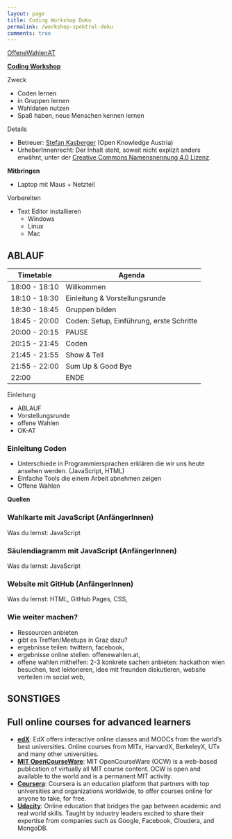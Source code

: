 ```yaml
---
layout: page
title: Coding Workshop Doku
permalink: /workshop-spektral-doku
comments: true
---
```


<a href="https://twitter.com/search?f=tweets&q=%23OffeneWahlenAT&src=typd" title="OffeneWahlenAT"><i class="fa fa-hashtag" aria-hidden="true"></i>OffeneWahlenAT</a>

**[Coding Workshop](/workshop-spektral)**

Zweck
- Coden lernen
- in Gruppen lernen
- Wahldaten nutzen
- Spaß haben, neue Menschen kennen lernen

Details
- Betreuer: [Stefan Kasberger](http://stefankasberger.at) (Open Knowledge Austria)
- UrheberInnenrecht: Der Inhalt steht, soweit nicht explizit anders erwähnt, unter der [Creative Commons Namensnennung 4.0 Lizenz](https://creativecommons.org/licenses/by/4.0/).

**Mitbringen**
- Laptop mit Maus + Netzteil

Vorbereiten
- Text Editor installieren
  - Windows
  - Linux
  - Mac


## ABLAUF

| Timetable     | Agenda       |
|---------------|--------------|
| 18:00 - 18:10 | Willkommen |
| 18:10 - 18:30 | Einleitung & Vorstellungsrunde |
| 18:30 - 18:45 | Gruppen bilden |
| 18:45 - 20:00 | Coden: Setup, Einführung, erste Schritte |
| 20:00 - 20:15 | PAUSE |
| 20:15 - 21:45 | Coden |
| 21:45 - 21:55 | Show & Tell |
| 21:55 - 22:00 | Sum Up & Good Bye |
| 22:00         | ENDE |

Einleitung
- ABLAUF
- Vorstellungsrunde
- offene Wahlen
- OK-AT

### Einleitung Coden
- Unterschiede in Programmiersprachen erklären die wir uns heute ansehen werden. (JavaScript, HTML)
- Einfache Tools die einem Arbeit abnehmen zeigen
- Offene Wahlen

**Quellen**

### Wahlkarte mit JavaScript (AnfängerInnen)
Was du lernst: JavaScript

### Säulendiagramm mit JavaScript (AnfängerInnen)
Was du lernst: JavaScript

### Website mit GitHub (AnfängerInnen)
Was du lernst: HTML, GitHub Pages, CSS,


### Wie weiter machen?
- Ressourcen anbieten
- gibt es Treffen/Meetups in Graz dazu?
- ergebnisse teilen: twittern, facebook,
- ergebnisse online stellen: offenewahlen.at,
- offene wahlen mithelfen: 2-3 konkrete sachen anbieten: hackathon wien besuchen, text lektorieren, idee mit freunden diskutieren, website verteilen im social web,

## SONSTIGES



<h2>Full online courses for advanced learners</h2>
<ul>
	<li><strong><a href="https://www.edx.org/course-list/allschools/computer-science/allcourses" target="_blank">edX</a></strong>: EdX offers interactive online classes and MOOCs from the world’s best universities. Online courses from MITx, HarvardX, BerkeleyX, UTx and many other universities.</li>
	<li><strong><a href="http://ocw.mit.edu/courses/electrical-engineering-and-computer-science/" target="_blank">MIT OpenCourseWare</a></strong>: MIT OpenCourseWare (OCW) is a web-based publication of virtually all MIT course content. OCW is open and available to the world and is a permanent MIT activity.</li>
	<li><strong><a href="https://www.coursera.org/courses?orderby=upcoming&cats=cs-programming" target="_blank">Coursera</a></strong>: Coursera is an education platform that partners with top universities and organizations worldwide, to offer courses online for anyone to take, for free.</li>
	<li><strong><a href="https://www.udacity.com/courses#!/all" target="_blank">Udacity</a></strong>: Online education that bridges the gap between academic and real world skills. Taught by industry leaders excited to share their expertise from companies such as Google, Facebook, Cloudera, and MongoDB.</li>
</ul>
